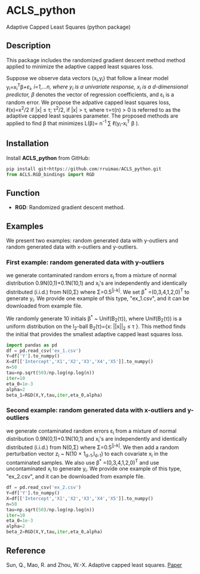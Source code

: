 # ACLS_python
Adaptive Capped Least Squares (python package)
## Description
This package includes the randomized gradient descent method method applied to minimize the adaptive capped least squares loss.

Suppose we observe data vectors  (x<sub>i</sub>,y<sub>i</sub>) that follow a linear model y<sub>i</sub>=x<sub>i</sub><sup>T</sup>&beta;<sup>*</sup>+&epsilon;<sub>i</sub>, i=1,...n, where y<sub>i</sub> is a univariate response,  x<sub>i</sub> is a d-dimensional predictor, &beta;<sup>*</sup> denotes the vector of regression coefficients, and &epsilon;<sub>i</sub> is a random error. We propose the adpative capped least squares loss, &ell;(x)=x<sup>2</sup>/2 if |x| &leq; &tau;; &tau;<sup>2</sup>/2, if |x| &gt; &tau;, where &tau;=&tau;(n) &gt; 0 is referred to as the adaptive capped least squares parameter. The proposed methods are applied to find &beta; that minimizes L(&beta;)= n<sup>-1</sup> &sum; &ell;(y<sub>i</sub>-x<sub>i</sub><sup>T</sup> &beta; ).

## Installation
Install **ACLS_python** from GitHub:
``` python
pip install git+https://github.com/rruimao/ACLS_python.git
from ACLS.RGD_bindings import RGD
``` 
## Function
- **RGD**: Randomized gradient descent method.


## Examples
We present two examples: random generated data with y-outliers and random generated data with x-outliers and y-outliers. 



### First example: random generated data with y-outliers
we generate contaminated random errors &epsilon;<sub>i</sub> from a mixture of normal distribution 0.9N(0,1)+0.1N(10,1) and x<sub>i</sub>'s are independently and identically distributed (i.i.d.) from N(0,&Sigma;) where &Sigma;=0.5<sup>|j-k|</sup>. We set &beta;<sup>*</sup> =(0,3,4,1,2,0)<sup>T</sup> to generate y<sub>i</sub>. We provide one example of this type, "ex_1.csv", and it can be downloaded from example file.

We randomly generate 10 initials &beta;<sup>*</sup> ~ Unif(B<sub>2</sub>(&tau;)), where Unif(B<sub>2</sub>(&tau;)) is a uniform distribution on the l<sub>2</sub>-ball B<sub>2</sub>(&tau;)={x: ||x||<sub>2</sub> &leq; &tau; }. This method finds the initial that provides the smallest adaptive capped least squares loss.

```python
import pandas as pd
df = pd.read_csv('ex_1.csv')
Y=df['Y'].to_numpy()
X=df[['Intercept','X1','X2','X3','X4','X5']].to_numpy()
n=50
tau=np.sqrt(50)/np.log(np.log(n))
iter=10
eta_0=1e-3
alpha=2
beta_1=RGD(X,Y,tau,iter,eta_0,alpha)
```

### Second example: random generated data with x-outliers and y-outliers
we generate contaminated random errors &epsilon;<sub>i</sub> from a mixture of normal distribution 0.9N(0,1)+0.1N(10,1) and x<sub>i</sub>'s are independently and identically distributed (i.i.d.) from N(0,&Sigma;) where &Sigma;=0.5<sup>|j-k|</sup>. We then add a random perturbation vector  z<sub>i</sub> ~ N(10 &times; 1<sub>d-1</sub>,I<sub>d-1</sub>) to each covariate x<sub>i</sub> in the contaminated samples. We also use &beta;<sup>*</sup> =(0,3,4,1,2,0)<sup>T</sup> and use uncontaminated x<sub>i</sub> to generate y<sub>i</sub>. We provide one example of this type, "ex_2.csv", and it can be downloaded from example file.
	
``` python
df = pd.read_csv('ex_2.csv')
Y=df['Y'].to_numpy()
X=df[['Intercept','X1','X2','X3','X4','X5']].to_numpy()
n=50
tau=np.sqrt(50)/np.log(np.log(n))
iter=10
eta_0=1e-3
alpha=2
beta_2=RGD(X,Y,tau,iter,eta_0,alpha)
```

## Reference
Sun, Q., Mao, R. and Zhou, W.-X. Adaptive capped least squares. [Paper](https://arxiv.org/abs/2107.00109)
